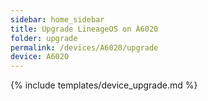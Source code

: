 ```yaml
---
sidebar: home_sidebar
title: Upgrade LineageOS on A6020
folder: upgrade
permalink: /devices/A6020/upgrade
device: A6020
---
```

{% include templates/device_upgrade.md %}
